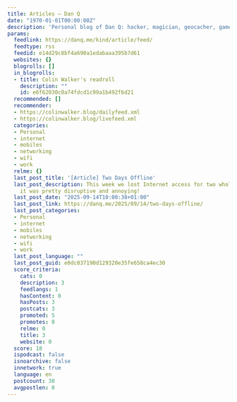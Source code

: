 ```yaml
---
title: Articles – Dan Q
date: "1970-01-01T00:00:00Z"
description: 'Personal blog of Dan Q: hacker, magician, geocacher, gamer...'
params:
  feedlink: https://danq.me/kind/article/feed/
  feedtype: rss
  feedid: e14d29c8bf4a690a1edabaaa395b7d61
  websites: {}
  blogrolls: []
  in_blogrolls:
  - title: Colin Walker's readroll
    description: ""
    id: e6f62030c0a74fdcd1c99a1b492f6d21
  recommended: []
  recommender:
  - https://colinwalker.blog/dailyfeed.xml
  - https://colinwalker.blog/livefeed.xml
  categories:
  - Personal
  - internet
  - mobiles
  - networking
  - wifi
  - work
  relme: {}
  last_post_title: '[Article] Two Days Offline'
  last_post_description: This week we lost Internet access for two whole days, and
    it was pretty disruptive and annoying!
  last_post_date: "2025-09-14T10:00:38+01:00"
  last_post_link: https://danq.me/2025/09/14/two-days-offline/
  last_post_categories:
  - Personal
  - internet
  - mobiles
  - networking
  - wifi
  - work
  last_post_language: ""
  last_post_guid: e0dc037190d129320e35fe658ca4ec30
  score_criteria:
    cats: 0
    description: 3
    feedlangs: 1
    hasContent: 0
    hasPosts: 3
    postcats: 3
    promoted: 5
    promotes: 0
    relme: 0
    title: 3
    website: 0
  score: 18
  ispodcast: false
  isnoarchive: false
  innetwork: true
  language: en
  postcount: 30
  avgpostlen: 0
---
```

